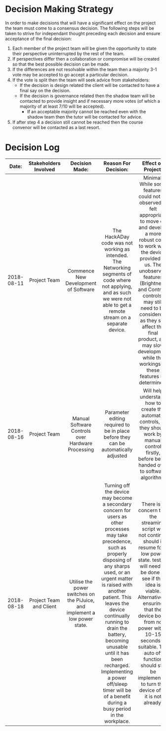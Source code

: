 # Decision Making Strategy
In order to make decisions that will have a significant effect on the project the team must come to a consensus decision. The following steps will be taken to strive for independant thought preceding each decision and ensure acceptance of the final decision:

1. Each member of the project team will be given the opportunity to state their perspective uninterrupted by the rest of the team.
2. If perspectives differ then a collaboration or compromise will be created so that the best possible decision can be made.
3. If the differences are not resolvable within the team then a majority 3-1 vote may be accepted to go accept a particular decision.
4. If the vote is split then the team will seek advice from stakeholders:
   * If the decision is design related the client will be contacted to have a final say on the decision.
   * If the decision is governance related then the shadow team will be contacted to provide insight and if necessary more votes (of which a majority of at least 7/10 will be accepted).
     * If an acceptable majority cannot be reached even with the shadow team then the tutor will be contacted for advice.
5. If after step 4 a decision still cannot be reached then the course convenor will be contacted as a last resort.

# Decision Log

| Date: | Stakeholders Involved | Decision Made: | Reason For Decision: | Effect on Project: |
| :---: | :---: | :---: | :---: | :---: |
| 2018-08-11 | Project Team | Commence New Development of Software | The HackADay code was not working as intended. The Networking segments of code where not applying, and as such we were not able to get a remote stream on a separate device. | Minimal. While some features could not be observed, it felt appropriate to move on and develop a more robust code to work with the device provided to us. The unobserved features (Brightness and Contrast controls) may still need to be considered, as they still affect the final product, and may slow development while the workings of these features be determined. |
| 2018-08-16 | Project Team | Manual Software Controls over Hardware Processing | Parameter editing required to be in place before they can be automatically adjusted | Will help understand how to create the automatic controls, as they should work by manual control firstly, before being handed over to software algorithms |
| 2018-08-18 | Project Team and Client | Utilise the power switches on the PiJuice, and implement a low power state. | Turning off the device may become a secondary concern for users as other processes may take precedence, such as properly disposing of any sharps used, or an urgent matter is raised with another patient. This leaves the device continually running to drain the battery, becoming unusable until it has been recharged. Implementing a power off/sleep timer will be of a benefit during a busy period in the workplace. | There is a concern that the streaming script will not continue should it resume for a low power state. testing will need to be done to see if this idea is viable. Alternatively, ensuring that the device boots from no power within 10-15 seconds is suitable. The auto off function should still be implemented to turn the device off if it is not already. |
